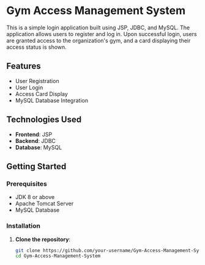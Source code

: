 # Gym Access Management System

This is a simple login application built using JSP, JDBC, and MySQL. The application allows users to register and log in. Upon successful login, users are granted access to the organization's gym, and a card displaying their access status is shown.

## Features

- User Registration
- User Login
- Access Card Display
- MySQL Database Integration

## Technologies Used

- **Frontend**: JSP
- **Backend**: JDBC
- **Database**: MySQL

## Getting Started

### Prerequisites

- JDK 8 or above
- Apache Tomcat Server
- MySQL Database

### Installation

1. **Clone the repository**:
   ```sh
   git clone https://github.com/your-username/Gym-Access-Management-System.git
   cd Gym-Access-Management-System
